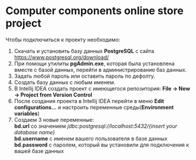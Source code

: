 # Computer components online store project 

Чтобы подключиться к проекту необходимо:
1) Скачать и установить базу данных **PostgreSQL** с сайта
https://www.postgresql.org/download/
2) При помощи утилиты **pgAdmin.exe**, которая была установлена вместе с базой данных, перейти в администрирование баз данных.
3) Задать любой пароль или оставить пароль по дефолту.
4) Создать базу данных с любым именем.
5) В Intellij IDEA создать проект с имеющегося репозитория: **File -> New -> Project from Version Control**
6) После создания проекта в Intellij IDEA перейти в меню **Edit configurations...** и настроить переменные среды(**Environment variables**) 
7) Создаем 3 новые переменные:  
  **bd.url** со значением  *jdbc:postgresql://localhost:5432/{insert your database name}*   
  **bd.username** с именем вашего пользователя в базе данных  
  **bd.password** с паролем, который вы установили для подключения к вашей базе данных  
